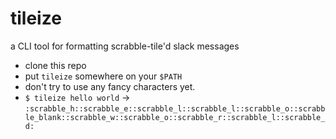 # tileize
a CLI tool for formatting scrabble-tile'd slack messages

- clone this repo
- put `tileize` somewhere on your `$PATH`
- don't try to use any fancy characters yet.
- `$ tileize hello world` -> `:scrabble_h::scrabble_e::scrabble_l::scrabble_l::scrabble_o::scrabble_blank::scrabble_w::scrabble_o::scrabble_r::scrabble_l::scrabble_d:`
